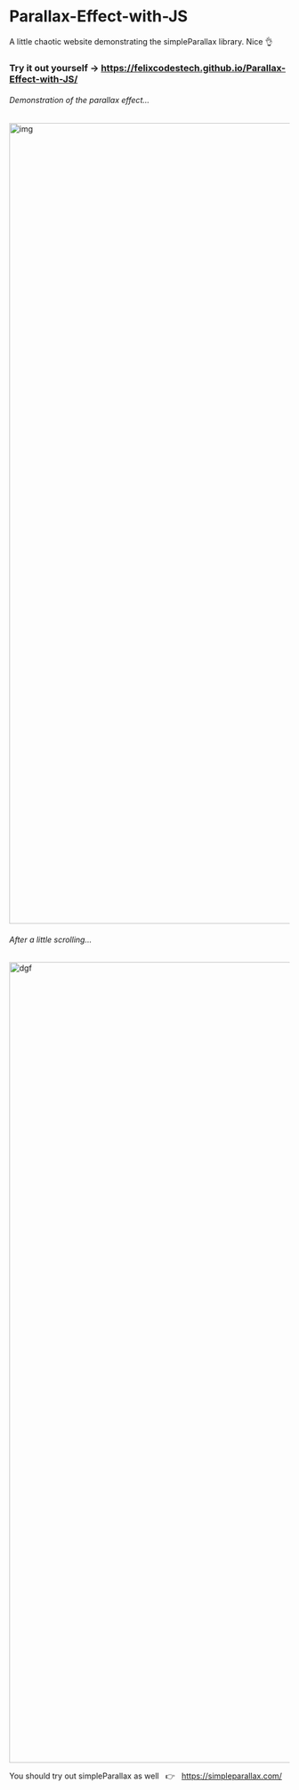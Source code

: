 # Parallax-Effect-with-JS
A little chaotic website demonstrating the simpleParallax library. Nice 👌

### Try it out yourself → https://felixcodestech.github.io/Parallax-Effect-with-JS/

###### Demonstration of the parallax effect...
<img width="1440" alt="img" src="https://user-images.githubusercontent.com/66774630/218270642-34eb6b94-f1ae-4adc-b686-29e4dd2e464a.png">

###### After a little scrolling...
<img width="1440" alt="dgf" src="https://user-images.githubusercontent.com/66774630/218270652-62f4564a-4a0a-4bf5-9c14-217e3a82fc7a.png">


You should try out simpleParallax as well &nbsp; 👉 &nbsp; https://simpleparallax.com/
